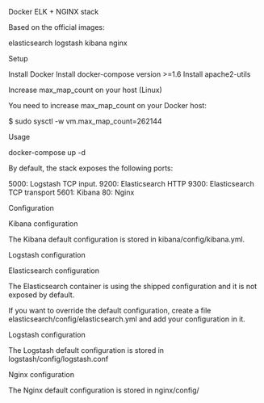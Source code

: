 Docker ELK + NGINX stack

Based on the official images:

elasticsearch
logstash
kibana
nginx

Setup

Install Docker
Install docker-compose version >=1.6
Install apache2-utils

Increase max_map_count on your host (Linux)

You need to increase max_map_count on your Docker host:

$ sudo sysctl -w vm.max_map_count=262144

Usage

docker-compose up -d

By default, the stack exposes the following ports:

5000: Logstash TCP input.
9200: Elasticsearch HTTP
9300: Elasticsearch TCP transport
5601: Kibana
80:   Nginx

Configuration

Kibana configuration

The Kibana default configuration is stored in kibana/config/kibana.yml.

Logstash configuration

Elasticsearch configuration

The Elasticsearch container is using the shipped configuration and it is not exposed by default.

If you want to override the default configuration, create a file elasticsearch/config/elasticsearch.yml and add your configuration in it.

Logstash configuration

The Logstash default configuration is stored in logstash/config/logstash.conf

Nginx configuration

The Nginx default configuration is stored in nginx/config/

